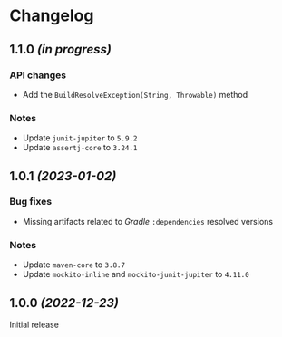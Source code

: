 # Changelog

## 1.1.0 _(in progress)_

### API changes
- Add the `BuildResolveException(String, Throwable)` method

### Notes
- Update `junit-jupiter` to `5.9.2`
- Update `assertj-core` to `3.24.1`

## 1.0.1 _(2023-01-02)_

### Bug fixes
- Missing artifacts related to _Gradle_ `:dependencies` resolved versions

### Notes
- Update `maven-core` to `3.8.7`
- Update `mockito-inline` and `mockito-junit-jupiter` to `4.11.0`

## 1.0.0 _(2022-12-23)_
Initial release